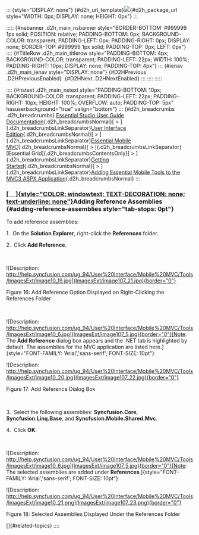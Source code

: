 ::: {style="DISPLAY: none"}
[](ms-xhelp:///?Id=d2h_url_template){#d2h_url_template}![](!package_url!){#d2h_package_url style="WIDTH: 0px; DISPLAY: none; HEIGHT: 0px"}
:::

::::: {#nsbanner .d2h_main_nsbanner style="BORDER-BOTTOM: #999999 1px solid; POSITION: relative; PADDING-BOTTOM: 0px; BACKGROUND-COLOR: transparent; PADDING-LEFT: 0px; PADDING-RIGHT: 0px; DISPLAY: none; BORDER-TOP: #999999 1px solid; PADDING-TOP: 0px; LEFT: 0px"}
:::: {#TitleRow .d2h_main_titlerow style="PADDING-BOTTOM: 4px; BACKGROUND-COLOR: transparent; PADDING-LEFT: 22px; WIDTH: 100%; PADDING-RIGHT: 10px; DISPLAY: none; PADDING-TOP: 4px"}
::: {#ienav .d2h_main_ienav style="DISPLAY: none"}
[](ms-xhelp:///?Id=0ca8a414-fdd5-4640-a96f-f144cf6b16be){#D2HPrevious .D2HPreviousEnabled}  [](ms-xhelp:///?Id=f5fcfb74-89b3-47db-8c0d-56bf3dba45e7){#D2HNext .D2HNextEnabled}
:::
::::
:::::

:::: {#nstext .d2h_main_nstext style="PADDING-BOTTOM: 10px; BACKGROUND-COLOR: transparent; PADDING-LEFT: 22px; PADDING-RIGHT: 10px; HEIGHT: 100%; OVERFLOW: auto; PADDING-TOP: 5px" hasuserbackground="true" valign="bottom"}
::: {#d2h_breadcrumbs .d2h_breadcrumbs}
[Essential Studio User Guide Documentation](ms-xhelp:///?Id=12457748-09e3-4d74-a240-8e049cedf030){.d2h_breadcrumbsNormal}[ \> ]{.d2h_breadcrumbsLinkSeparator}[User Interface Edition](ms-xhelp:///?Id=c29296b7-531c-413b-a0ec-488ca1f7f669){.d2h_breadcrumbsNormal}[ \> ]{.d2h_breadcrumbsLinkSeparator}[Essential Mobile MVC](ms-xhelp:///?Id=74df42e3-5434-4590-9be6-3ae2f911cbbc){.d2h_breadcrumbsNormal}[ \> ]{.d2h_breadcrumbsLinkSeparator}[Essential Grid]{.d2h_breadcrumbsContentsOnly}[ \> ]{.d2h_breadcrumbsLinkSeparator}[Getting Started](ms-xhelp:///?Id=397f4d98-2e34-4dc5-8b77-1d56a317b150){.d2h_breadcrumbsNormal}[ \> ]{.d2h_breadcrumbsLinkSeparator}[Adding Essential Mobile Tools to the MVC3 ASPX Application](ms-xhelp:///?Id=0ca8a414-fdd5-4640-a96f-f144cf6b16be){.d2h_breadcrumbsNormal}
:::

### [[     ]{style="COLOR: windowtext; TEXT-DECORATION: none; text-underline: none"}](ms-xhelp:///?Id=2b5f6627-1320-4a9f-8c8f-215f023234fe)Adding Reference Assemblies {#adding-reference-assemblies style="tab-stops: 0pt"}

To add reference assemblies:

1.  On the **Solution Explorer**, right-click the **References** folder.

2.  Click **Add Reference**.

 

![Description: http://help.syncfusion.com/ug_94/User%20Interface/Mobile%20MVC/Tools/ImagesExt/image10_19.jpg](ImagesExt/image107_21.jpg){border="0"}

Figure 16: Add Reference Option Displayed on Right-Clicking the References Folder

 

![Description: http://help.syncfusion.com/ug_94/User%20Interface/Mobile%20MVC/Tools/ImagesExt/image10_6.jpg](ImagesExt/image107_5.jpg){border="0"}[Note: The **Add Reference** dialog box appears and the .NET tab is highlighted by default. The assemblies for the MVC application are listed here.]{style="FONT-FAMILY: 'Arial','sans-serif'; FONT-SIZE: 10pt"}

![Description: http://help.syncfusion.com/ug_94/User%20Interface/Mobile%20MVC/Tools/ImagesExt/image10_20.jpg](ImagesExt/image107_22.jpg){border="0"}

Figure 17: Add Reference Dialog Box

 

3.  Select the following assemblies: **Syncfusion.Core**, **Syncfusion.Linq.Base**, and **Syncfusion.Mobile.Shared.Mvc**.

4.  Click **OK**.

 

![Description: http://help.syncfusion.com/ug_94/User%20Interface/Mobile%20MVC/Tools/ImagesExt/image10_6.jpg](ImagesExt/image107_5.jpg){border="0"}[Note: The selected assemblies are added under **References**.]{style="FONT-FAMILY: 'Arial','sans-serif'; FONT-SIZE: 10pt"}

![Description: http://help.syncfusion.com/ug_94/User%20Interface/Mobile%20MVC/Tools/ImagesExt/image10_21.png](ImagesExt/image107_23.png){border="0"}

Figure 18: Selected Assemblies Displayed Under the References Folder

[]{#related-topics}
::::
